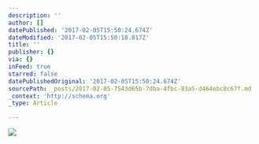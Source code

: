 ```yaml
---
description: ''
author: []
datePublished: '2017-02-05T15:50:24.674Z'
dateModified: '2017-02-05T15:50:18.817Z'
title: ''
publisher: {}
via: {}
inFeed: true
starred: false
datePublishedOriginal: '2017-02-05T15:50:24.674Z'
sourcePath: _posts/2017-02-05-7543d65b-7dba-4fbc-83a5-d464ebc8c67f.md
_context: 'http://schema.org'
_type: Article

---
```

![](https://imgflo.herokuapp.com/graph/2b2431f8e7ba7b0/1c42b04f840acce31e30d267b89f82ad/croprotate.jpg?cropheight=3840&cropwidth=2697&degrees=0&input=https%3A%2F%2Fthe-grid-user-content.s3-us-west-2.amazonaws.com%2F12f7b3a9-86f1-4a08-b695-a5cbc5689046.jpg&x=0&y=0)